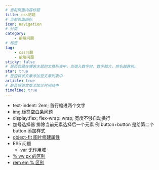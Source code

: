 ```yaml
---
# 当前页面内容标题
title: css问题
# 当前页面图标
icon: navigation
# 分类
category:
    - 前端问题
# 标签
tag:
    - css问题
    - 前端问题
sticky: false
# 是否收藏在博客主题的文章列表中，当填入数字时，数字越大，排名越靠前。
star: true
# 是否将该文章添加至文章列表中
article: true
# 是否将该文章添加至时间线中
timeline: true
---
```


-   text-indent: 2em; 首行缩进两个文字
-   [img 标签空白条问题](./img标签空白条问题.md)
-   display:flex; flex-wrap: wrap; 宽度不够自动换行
-   加号选择器 排除当前元素选择后一个元素 例 button+button 是给第二个 button 添加样式
-   [object-fit 图片修建属性](https://www.runoob.com/cssref/pr-object-fit.html)
-   ES5 问题
    -   [var 无作用域](https://gitee.com/mmmtmxk/wtzl/blob/master/%E9%97%AE%E9%A2%98/%E5%89%8D%E7%AB%AF/ES5%20var%20%E6%97%A0%E4%BD%9C%E7%94%A8%E5%9F%9F.md)
-   [% vw px 的区别](https://gitee.com/mmmtmxk/wtzl/blob/master/%E9%97%AE%E9%A2%98/css/%25%20px%20%E4%B8%8E%20vw%E7%9A%84%E5%8C%BA%E5%88%AB.md)
-   [rem em % 区别](https://gitee.com/mmmtmxk/wtzl/blob/master/%E9%97%AE%E9%A2%98/css/rem%20em%20%25.md)
